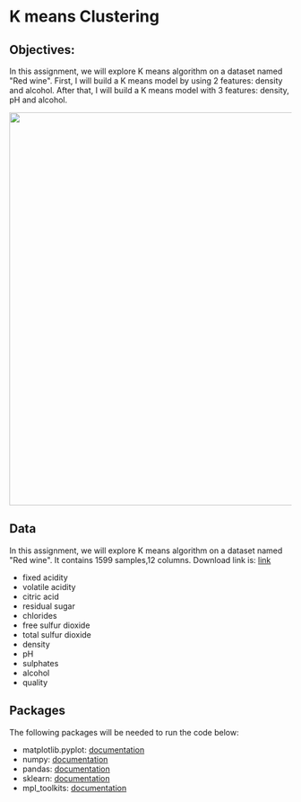# K means Clustering
## Objectives:
In this assignment, we will explore K means algorithm on a dataset named "Red wine". First, I will build a K means model by using 2 features: density and alcohol. After that, I will build a K means model with 3 features: density, pH and alcohol. 

<img src="https://encrypted-tbn0.gstatic.com/images?q=tbn:ANd9GcSpfvqviF7zInn_-p3GdOgc4WD1M3JRMa61jw&usqp=CAU" width="800" height="700">


## Data
In this assignment, we will explore K means algorithm on a dataset named "Red wine". It contains 1599 samples,12 columns. Download link is: [link](https://archive.ics.uci.edu/ml/datasets/wine+quality)
* fixed acidity
* volatile acidity
* citric acid
* residual sugar
* chlorides
* free sulfur dioxide
* total sulfur dioxide
* density
* pH
* sulphates
* alcohol
* quality

## Packages
The following packages will be needed to run the code below:
*   matplotlib.pyplot: [documentation](https://matplotlib.org/stable/api/_as_gen/matplotlib.pyplot.html)
*   numpy: [documentation](https://numpy.org/devdocs/)
*   pandas: [documentation](https://pandas.pydata.org/docs/)
*   sklearn: [documentation](https://scikit-learn.org/stable/)
*   mpl_toolkits: [documentation](https://matplotlib.org/3.4.3/api/toolkits/index.html)
